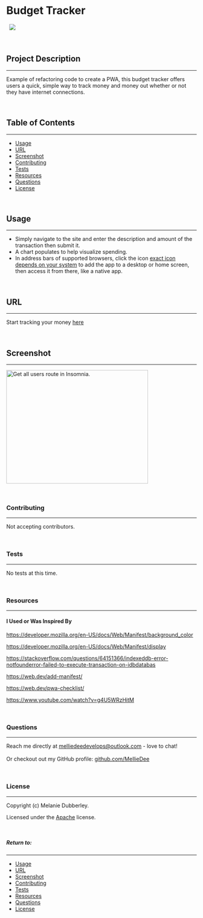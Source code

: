 # **Budget Tracker**

&nbsp;
<img src="https://img.shields.io/badge/license-MIT-blue.svg">

&nbsp;

## **Project Description**

---

Example of refactoring code to create a PWA, this budget tracker offers users a quick, simple way to track money and money out whether or not they have internet connections.

&nbsp;

## Table of Contents

---

- [Usage](#usage)
- [URL](#url)
- [Screenshot](#screenshot)
- [Contributing](#contributing)
- [Tests](#tests)
- [Resources](#resources)
- [Questions](#questions)
- [License](#license)

&nbsp;

## **Usage**

---

- Simply navigate to the site and enter the description and amount of the transaction then submit it.
- A chart populates to help visualize spending.
- In address bars of supported browsers, click the icon [exact icon depends on your system](./public/icons/icon-pwa.png) to add the app to a desktop or home screen, then access it from there, like a native app.

&nbsp;

## **URL**

---

Start tracking your money [here](https://mdd-budget-tracker.herokuapp.com/)

&nbsp;

## **Screenshot**

---

<img src="/utils/assets/images/ScreenShot1.png" width=" 375" height="300" alt="Get all users route in Insomnia.">

&nbsp;

### **Contributing**

---

Not accepting contributors.

&nbsp;

### **Tests**

---

No tests at this time.

&nbsp;

### **Resources**

---

#### I Used or Was Inspired By

https://developer.mozilla.org/en-US/docs/Web/Manifest/background_color

https://developer.mozilla.org/en-US/docs/Web/Manifest/display

https://stackoverflow.com/questions/64151366/indexeddb-error-notfounderror-failed-to-execute-transaction-on-idbdatabas

https://web.dev/add-manifest/

https://web.dev/pwa-checklist/

https://www.youtube.com/watch?v=g4U5WRzHitM

&nbsp;

### **Questions**

---

Reach me directly at melliedeedevelops@outlook.com - love to chat!</br>  
Or checkout out my GitHub profile: [github.com/MellieDee](https://github.com/MellieDee)

&nbsp;

### **License**

---

Copyright (c) Melanie Dubberley.

Licensed under the [Apache](https://choosealicense.com/licenses) license.

&nbsp;

##### Return to:

---

- [Usage](#usage)
- [URL](#url)
- [Screenshot](#screenshot)
- [Contributing](#contributing)
- [Tests](#tests)
- [Resources](#resources)
- [Questions](#questions)
- [License](#license)

&nbsp;

